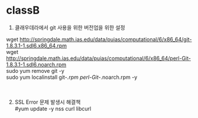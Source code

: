 # classB

1. 클래우데라에서 git 사용을 위한 버전업을 위한 설정<br>

wget http://springdale.math.ias.edu/data/puias/computational/6/x86_64/git-1.8.3.1-1.sdl6.x86_64.rpm <Br>
wget http://springdale.math.ias.edu/data/puias/computational/6/x86_64/perl-Git-1.8.3.1-1.sdl6.noarch.rpm<br>
sudo yum remove git -y <br>
sudo yum localinstall git-*.rpm perl-Git-*.noarch.rpm -y <br>
<br><br>
  
2.  SSL Error 문제 발생시 해결책 <br>
#yum update -y nss curl libcurl



